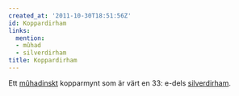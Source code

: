 ```yaml
---
created_at: '2011-10-30T18:51:56Z'
id: Koppardirham
links:
  mention:
  - mûhad
  - silverdirham
title: Koppardirham
---
```


Ett [mûhadinskt] kopparmynt som är värt en 33: e-dels [silverdirham].

  [mûhadinskt]: mûhad
  [silverdirham]: silverdirham
